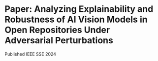# Paper: Analyzing Explainability and Robustness of AI Vision Models in Open Repositories Under Adversarial Perturbations

Published IEEE SSE 2024